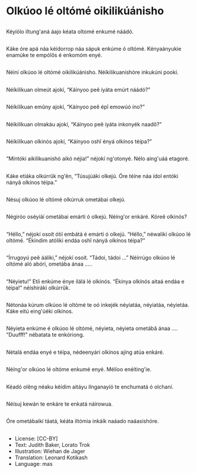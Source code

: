 # Olkúoo lé oltómé oikilikúánisho

##
Kéyíólo iltung'aná áajo
kéata oltomé enkumé
náádó.

##
Káke óre apá náa
kéídorrop náa sápuk
enkúme ó oltómé.
Kényaányukie enamúke
te empólôs é enkomóm
enyé.

##
Néiní olkúoo lé oltómé
oikilikúánisho.
Néíkilikuanishóre
inkukúni pookí.

##
Néíkilíkuan olmeút
ajokí, “Káínyoo peê
iyáta emúrt náádó?”

##
Néíkilíkuan emûny
ajokí, “Káínyoo peê épî
emowúó íno?”

##
Néíkilíkuan olmakáu
ajokí, “Káínyoo peê
iyáta inkonyék naadô?”

##
Néíkilíkuan olkinós
ajokí, “Káínyoo oshî
ényá olkínos téípa?”

##
“Míntóki aikilikuanishó
aikó néjia!” néjokí
ng'otonyé.
Nélo aing'uáá etagoré.

##
Káke etiáka olkúrrûk
ng'ên, “Túsujúáki
olkejú.
Óre téíne náa ídol
entóki nányâ olkínos
téípa.”

##
Nésuj olkúoo lé oltómé
olkúrruk ometábai
olkejú.

##
Négiróo oséyíáí
ometábai emárti ó
olkejú.
Néíng'or enkáré.
Kóreê olkinós?

##
“Héllo,” néjokí osoít ótií
embátá é emárti ó
olkejú.
“Héllo,” néwalikí olkúoo
lé oltómé.
“Ékíndim atóliki endáa
oshî nányâ olkínos
téípa?”

##
“Írrugoyú peê ááliki,”
néjokí osoít. “Tádoi,
tádoi …”
Néírrúgo olkúoo lé
oltómé aló abóri,
ometába ánaa …..

##
“Néyietu!” Etíi enkúme
énye ilálá lé olkinós.
“Ékinya olkínós aitaá
endáa e téípa!”
néíshiráki olkúrrûk.

##
Nétonáa kúrum olkúoo
lé oltómé te oó inkejék
néyiatáa, néyiatáa,
néyietáa.
Káke eitú eing'úéki
olkínos.

##
Néyieta enkúme é
olkúoo lé oltómé,
néyieta, néyieta
ometábâ ánaa ….
“Duufff!” nébatata te
enkóriong.

##
Nétalá endáa enyé e
téípa, nédeenyári
olkínos ajíng atúa
enkáré.

##
Néíng'or olkúoo lé
oltóme enkumé enyé.
Mélíoo enéíting'ie.

##
Kéadó olêng néaku
kéídim aitáyu
ilnganayíó te
enchumatá ó olchaní.

##
Néísuj kewán te enkáre
te enkatá náírowua.

##
Óre ometábaikí táatá,
kéáta iltómia inkáík
naáado naáasishóre.

##
* License: [CC-BY]
* Text: Judith Baker, Lorato Trok
* Illustration: Wiehan de Jager
* Translation: Leonard Kotikash
* Language: mas
